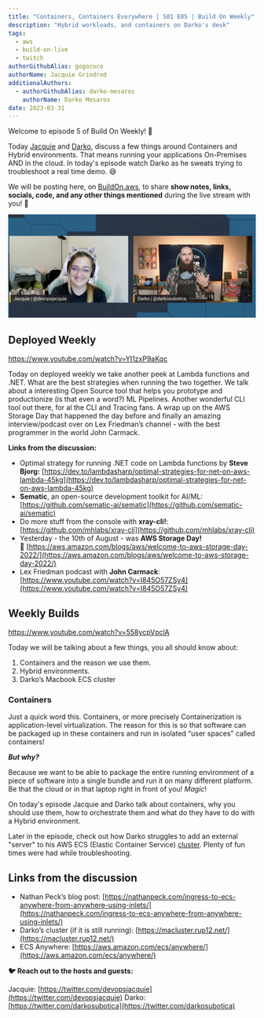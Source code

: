 ```yaml
---
title: "Containers, Containers Everywhere | S01 E05 | Build On Weekly"
description: "Hybrid workloads, and containers on Darko's desk"
tags:
  - aws
  - build-on-live
  - twitch
authorGithubAlias: gogococo
authorName: Jacquie Grindrod
additionalAuthors: 
  - authorGithubAlias: darko-mesaros
    authorName: Darko Mesaros
date: 2023-03-31
---
```

Welcome to episode 5 of Build On Weekly! 🥳

Today [Jacquie](https://twitter.com/devopsjacquie) and [Darko](https://twitter.com/darkosubotica), discuss a few things around Containers and Hybrid environments. That means running your applications On-Premises AND in the cloud. In today's episode watch Darko as he sweats trying to troubleshoot a real time demo. 😅

We will be posting here, on [BuildOn.aws](/livestreams/build-on-weekly), to share **show notes, links, socials, code, and any other things mentioned** during the live stream with you! 🚀

![Jacquie and Darko - Episode 5](images/header.webp)

## Deployed Weekly

https://www.youtube.com/watch?v=YI1zxP9aKqc

Today on deployed weekly we take another peek at Lambda functions and .NET. What are the best strategies when running the two together. We talk about a interesting Open Source tool that helps you prototype and productionize (is that even a word?) ML Pipelines. Another wonderful CLI tool out there, for al the CLI and Tracing fans. A wrap up on the AWS Storage Day that happened the day before and finally an amazing interview/podcast over on Lex Friedman’s channel - with the best programmer in the world John Carmack.

**Links from the discussion:**

- Optimal strategy for running .NET code on Lambda functions by **Steve Bjorg:** [https://dev.to/lambdasharp/optimal-strategies-for-net-on-aws-lambda-45kg](https://dev.to/lambdasharp/optimal-strategies-for-net-on-aws-lambda-45kg)
- **Sematic**, an open-source development toolkit for AI/ML: [https://github.com/sematic-ai/sematic](https://github.com/sematic-ai/sematic)
- Do more stuff from the console with **xray-cli!**: [https://github.com/mhlabs/xray-cli](https://github.com/mhlabs/xray-cli)
- Yesterday - the 10th of August - was **AWS Storage Day!** 🥳 [https://aws.amazon.com/blogs/aws/welcome-to-aws-storage-day-2022/](https://aws.amazon.com/blogs/aws/welcome-to-aws-storage-day-2022/)
- Lex Friedman podcast with **John Carmack**: [https://www.youtube.com/watch?v=I845O57ZSy4](https://www.youtube.com/watch?v=I845O57ZSy4)

## Weekly Builds

https://www.youtube.com/watch?v=558ycpVpclA

Today we will be talking about a few things, you all should know about:

1. Containers and the reason we use them.
2. Hybrid environments.
3. Darko’s Macbook ECS cluster

### Containers

Just a quick word this. Containers, or more precisely Containerization is application-level virtualization. The reason for this is so that software can be packaged up in these containers and run in isolated “user spaces” called containers!

***But why?***

Because we want to be able to package the entire running environment of a piece of software into a single bundle and run it on many different platform. Be that the cloud or in that laptop right in front of you! *Magic*!

On today's episode Jacquie and Darko talk about containers, why you should use them, how to orchestrate them and what do they have to do with a Hybrid environment.

Later in the episode, check out how Darko struggles to add an external "server" to his AWS ECS (Elastic Container Service) [cluster](https://macluster.rup12.net/). Plenty of fun times were had while troubleshooting.

## Links from the discussion

- Nathan Peck’s blog post: [https://nathanpeck.com/ingress-to-ecs-anywhere-from-anywhere-using-inlets/](https://nathanpeck.com/ingress-to-ecs-anywhere-from-anywhere-using-inlets/)
- Darko’s cluster (if it is still running): [https://macluster.rup12.net/](https://macluster.rup12.net/)
- ECS Anywhere: [https://aws.amazon.com/ecs/anywhere/](https://aws.amazon.com/ecs/anywhere/)

**🐦 Reach out to the hosts and guests:**

Jacquie: [https://twitter.com/devopsjacquie](https://twitter.com/devopsjacquie)
Darko: [https://twitter.com/darkosubotica](https://twitter.com/darkosubotica)
